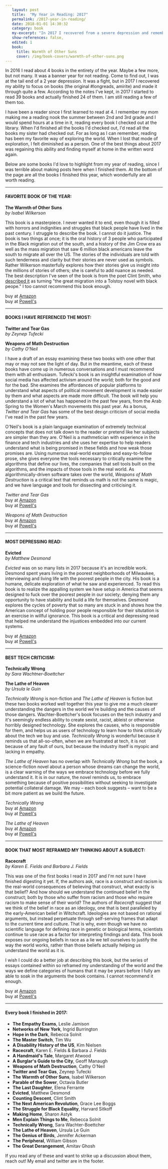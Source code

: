 ```yaml
---
   layout: post
   title:  "My Year in Reading: 2017"
   permalink: /2017-year-in-reading/
   date: 2018-01-01 14:30:32
   category: book
   my-excerpt: "In 2017 I recovered from a severe depression and remembered how to read. Here's an overview of what I read, both what I loved and what I didn't finish."
   show-references: false,
   edited: 1
   book:
     title: Warmth of Other Suns
     cover: /img/book-covers/warmth-of-other-suns.png
---
```


In 2016 I read about 4 books in the entirety of the year. Maybe a few more, but not many. It was a banner year for not reading. Come to find out, I was at the tail end of a 2 year depression. It was a fight, but in 2017 I recovered my ability to focus on books (the original #longreads, amirite) and made it through quite a few. According to the notes I've kept, in 2017 I started to read 39 books and actually finished 24 of them. I am still reading a few of them too.

I have been a reader since I first learned to read at 4. I remember my mom making me a reading nook the summer between 2nd and 3rd grade and I would spend hours at a time in it, reading every book I checked out at the library. When I'd finished all the books I'd checked out, I'd read all the books my sister had checked out. For as long as I can remember, reading has been my favorite way of exploring the world. When I lost that mode of exploration, I felt diminished as a person. One of the best things about 2017 was regaining this ability and finding myself at home in the written word again.

Below are some books I'd love to highlight from my year of reading, since I was terrible about making posts here when I finished them. At the bottom of the page are all the books I finished this year, which wonderfully are all worth reading.

----

#### FAVORITE BOOK OF THE YEAR:

**The Warmth of Other Suns** <br />
*by Isabel Wilkerson*

This book is a masterpiece. I never wanted it to end, even though it is filled with horrors and indignities and struggles that black people have lived in the past century. I struggle to describe the book. I cannot do it justice. The book is two things at once; it is the oral history of 3 people who participated in the Black migration out of the south, and a history of the Jim Crow era as well as the mass migration that saw 6 million black americans leave the south to migrate all over the US. The stories of the individuals are told with such tenderness and clarity but their stories are never used as symbols. Rather Wilkerson masterfully explores how their stories give us insight into the millions of stories of others; she is careful to add nuance as needed. The best description I've seen of the book is from the poet Clint Smith, who [described it](https://twitter.com/ClintSmithIII/status/911053722226233344) as turning "the great migration into a Tolstoy novel with black peope." I too cannot recommend this book enough.

buy at [Amazon](https://www.amazon.com/Warmth-Other-Suns-Americas-Migration/dp/0679763880)<br/>
buy at [Powell's](http://www.powells.com/book/warmth-of-other-suns-the-epic-story-of-americas-great-migration-9780679444329)

----

#### BOOKS I HAVE REFERENCED THE MOST:

**Twitter and Tear Gas** <br />
*by Zeynep Tufecki*

**Weapons of Math Destruction** <br/>
*by Cathy O'Neil*

I have a draft of an essay examining these two books with one other that may or may not see the light of day. But in the meantime, each of these books have come up in numerous conversations and I must recommend them with all enthusiasm. Tufecki's book is an insightful examination of how social media has affected activism around the world; both for the good and for the bad. She examines the affordances of popular platforms to understand what aspects of political movement development is made easier by them and what aspects are made more difficult. The book will help you understand a lot of what has happened in the past few years, from the Arab Spring to the Women's March movements this past year. As a bonus, _Twitter and Tear Gas_ has some of the best design criticism of social media I've read in the past few years.

O'Neil's book is a plain language examination of extremely technical concepts that does not talk down to the reader or pretend like her subjects are simpler than they are. O'Neil is a mathmetician with experience in  the finance and tech industries and she uses her expertise to help readers understand what is being promised in these fields and how weak those promises are. Using numerous real-world examples and easy-to-follow prose, she gives everyone the tools necessary to critically examine the algorithms that define our lives, the companies that sell tools built on the algorithms, and the impacts of those tools in the real world. As algorithmically-driven software takes over the world, _Weapons of Math Destruction_ is a critical text that reminds us math is not the same is magic, and we have language and tools for dissecting and criticising it.

_Twitter and Tear Gas_ <br/>
buy at [Amazon](https://www.amazon.com/Twitter-Tear-Gas-Fragility-Networked/dp/0300215126) <br/>
buy at [Powell's](http://www.powells.com/book/twitter-tear-gas-the-power-fragility-of-networked-protest-9780300215120/62-0)

_Weapons of Math Destruction_ <br/>
buy at [Amazon](https://www.amazon.com/Weapons-Math-Destruction-Increases-Inequality/dp/0553418831/) <br/>
buy at [Powell's](http://www.powells.com/book/weapons-of-math-destruction-9780553418835/62-0)

----

#### MOST DEPRESSING READ:

**Evicted** <br/>
*by Matthew Desmond*

_Evicted_ was on so many lists in 2017 because it's an incredible work. Desmond spent years living in the poorest neighborhoods of Milwaukee, interviewing and living life with the poorest people in the city. His book is a humane, delicate exploration of what he saw and experienced. To read this book is to realize the appalling system we have setup in America that seems designed to fuck over the poorest people in our society; denying them any opportunity to have stability and build a life for themselves. Desmond explores the cycles of poverty that so many are stuck in and shows how the American concept of holding poor people responsible for their situtation is an exercise in willful ignorance. This book is a critical and depressing read that helped me understand the injustices embedded into our current systems.

buy at [Amazon](https://www.amazon.com/Evicted-Poverty-Profit-American-City/dp/0553447459/) <br/>
buy at [Powell's](http://www.powells.com/book/evicted-9780553447453/62-0)

---

#### BEST TECH CRITICISM:

**Technically Wrong** <br />
*by Sara Wachtner-Boettcher*

**The Lathe of Heaven** <br />
*by Ursula le Guin*

_Technically Wrong_ is non-fiction and _The Lathe of Heaven_ is fiction but these two books worked well together this year to give me a much clearer understanding the dangers in the world we're building and the causes of those dangers. Wachter-Boettcher's book focuses on the tech industry and it's seemingly endless ability to create sexist, racist, ableist or otherwise horribly designed technology. She explores the causes, who is responsible for them, and helps us as users of technology to learn how to think critically about the tech we buy and use. _Technically Wrong_ is wonderful because it reminds us that all-so-often, when we are frustrated at tech, it is not because of any fault of ours, but because the industry itself is myopic and lacking in empathy.

_The Lathe of Heaven_ has no overlap with _Technically Wrong_ but the book, a science-fiction novel about a person whose dreams can change the world, is a clear warning of the ways we embrace technology before we fully understand it. It is in our nature, the novel reminds us, to embrace something because of positive possibilities without seeking to investigate potential collateral damage. We may – each book suggests – want to be a bit more patient as we build the future.

_Technically Wrong_ <br/>
buy at [Amazon](https://www.amazon.com/Technically-Wrong-Sexist-Algorithms-Threats/dp/0393634639) <br/>
buy at [Powell's](http://www.powells.com/book/technically-wrong-9780393634631/62-0)

_The Lathe of Heaven_ <br/>
buy at [Amazon](https://www.amazon.com/Lathe-Heaven-Ursula-K-Guin/dp/1416556966) <br/>
buy at [Powell's](http://www.powells.com/book/lathe-of-heaven-9781416556961/62-0)

----

#### BOOK THAT MOST REFRAMED MY THINKING ABOUT A SUBJECT:

**Racecraft** <br />
*by Karen E. Fields and Barbara J. Fields*

This was one of the first books I read in 2017 and I'm not sure I have finished digesting it yet. If, the authors ask, race is a construct and racism is the real-world consequences of believing that construct, what exactly is that belief? And how should we understand the continued belief in the construct; both by those who suffer from racism and those who require racism to make sense of their world? The authors of _Racecraft_ suggest that we think of the belief in race as an ideology, one that is best paralleled by the early-American belief in Witchcraft. Ideologies are not based on rational arguments, but instead perpetuate through self-serving frames that adapt to the current time and culture. That is why, even though we have no scientific language for defining race in genetic or biological terms, scientists continue to use race as a factor for interpreting findings and data. This book exposes our ongoing beliefs in race as a lie we tell ourselves to justify the way the world works, rather than those beliefs actually helping us understand the world as it is.

I wish I could do a better job at describing this book, but the series of essays contained within so reframed my understanding of the world and the ways we define categories of humans that it may be years before I fully am able to soak in the arguments the book contains. I cannot recommend it enough.

buy at [Amazon](https://www.amazon.com/Racecraft-Soul-Inequality-American-Life/dp/1781683131) <br/>
buy at [Powell's](http://www.powells.com/book/racecraft-the-soul-of-inequality-in-american-life-9781781683132/66-0)

----

#### Every book I finished in 2017:

  * **The Empathy Exams**, Leslie Jamison
  * **Networks of New York**, Ingrid Burrington
  * **Hope in the Dark**, Rebecca Solnit
  * **The Master Switch**, Tim Wu
  * **A Disability History of the US**, Kim Nielsen
  * **Racecraft**, Karen E. Fields & Barbara J. Fields
  * **A Handmaid's Tale**, Margaret Atwood
  * **A Burglar's Guide to the City**, Geoff Manaugh
  * **Weapons of Math Destruction**, Cathy O'Neil
  * **Twitter and Tear Gas**,  Zeynep Tufecki
  * **The Warmth of Other Suns**, Isabel Wilkerson
  * **Parable of the Sower**, Octavia Butler
  * **The Last Daughter**, Elena Ferrante
  * **Evicted**, Matthew Desmond
  * **Counting Descent**, Clint Smith
  * **The Next American Revolution**, Grace Lee Boggs
  * **The Struggle for Black Equality**, Harvard Sitkoff
  * **Making Home**, Sharon Astyk
  * **Men Explain Things to Me**, Rebecca Solnit
  * **Technically Wrong**, Sara Wachter-Boettcher
  * **The Lathe of Heaven**, Ursula Le Guin
  * **The Genius of Birds**, Jennifer Ackerman
  * **The Peripheral**, William Gibson
  * **The Great Derangement**, Amitav Ghosh

If you read any of these and want to strike up a discussion about them, reach out! My email and twitter are in the footer.
